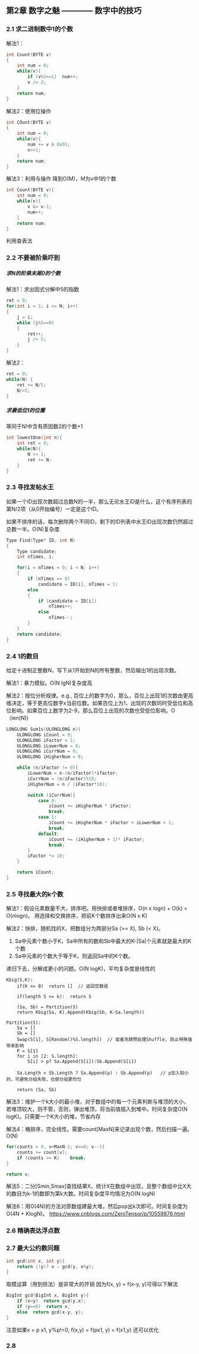 ## 第2章 数字之魅 ———— 数字中的技巧

### 2.1 求二进制数中1的个数

解法1：
```cpp
int Count(BYTE v)
{
    int num = 0;
    while(v){
        if (v%2==1)  num++;
        v /= 2;
    }
    return num;
}
```

解法2：使用位操作

```cpp
int COunt(BYTE v)
{
    int num = 0;
    while(v){
        num += v & 0x01;
        v>>1;
    }
    return num;
}

```
解法3：利用与操作
降到O(M)，M为v中1的个数
```cpp
int Count(BYTE v){
    int num = 0;
    while(v){
        v &= v-1;
        num++;
    }
    return num;
}
```

利用查表法

### 2.2 不要被阶乘吓到

##### 求N的阶乘末尾0的个数

解法1：求出因式分解中5的指数

```cpp
ret = 0;
for(int i = 1; i <= N; i++)
{
    j = i;
    while (j%5==0)
    {
        ret++;
        j /= 5;
    }
}
```

解法2：
```cpp
ret = 0;
while(N) {
    ret += N/5;
    N/=5;
}
```

##### 求最低位1的位置

等同于N!中含有质因数2的个数+1

```cpp
int lowestOne(int n){
    int ret = 0;
    while(N){
        N >> 1;
        ret += N;
    }
}
```

### 2.3 寻找发帖水王

如果一个ID出现次数超过总数N的一半，那么无论水王ID是什么，这个有序列表的第N/2项（从0开始编号）一定是这个ID。

如果不排序的话，每次删除两个不同ID，剩下的ID列表中水王ID出现次数仍然超过总数一半。O(N)复杂度

```cpp
Type Find(Type* ID, int N)
{
    Type candidate;
    int nTimes, i;

    for(i = nTimes = 0; i < N; i++)
    {
        if (nTimes == 0)
            candidate = ID[i], nTimes = 1;
        else
        {
            if (candidate = ID[i])
                nTimes++;
            else
                nTimes--;
        }
    }
    return candidate;
}
```

### 2.4 1的数目

给定十进制正整数N，写下从1开始到N的所有整数，然后输出1的出现次数。

解法1：暴力模拟。O(N lgN)复杂度高

解法2：按位分析规律。e.g., 百位上的数字为0，那么，百位上出现1的次数由更高维决定，等于更高位数字x当前位数。如果百位上为1，出现的次数同时受低位和高位影响。如果百位上数字为2-9，那么百位上出现的次数也受低位影响。O（len(N))

```cpp
LONGLONG Sum1s(ULONGLONG n){
    ULONGLONG iCount = 0;
    ULONGLONG iFactor = 1;
    ULONGLONG iLowerNum = 0;
    ULONGLONG iCurrNum = 0;
    ULONGLONG iHigherNum = 0;

    while (n/iFactor != 0){
        iLowerNum = n-(n/iFactor)*ifactor;
        iCurrNum = (n/iFactor)%10;
        iHigherNum = n / (iFactor*10);

        switch (iCurrNum){
            case 0:
                iCount += iHigherNum * iFactor;
                break;
            case 1:
                iCount += iHigherNum * iFactor + iLowerNum + 1;
                break;
            default:
                iCount += (iHigherNum + 1)* iFactor;
                break;
        }
        iFactor *= 10;
    }

    return iCount;
}
```

###  2.5 寻找最大的k个数

解法1：假设元素数量不大，排序吧。用快排或者堆排序，O(n x logn) + O(k) = O(nlogn)。
用选择和交换排序，把前K个数排序出来O(N x K) 

解法2：快排，随机找的X，把数组分为两部分Sa (>= X), Sb (< X)。

1. Sa中元素个数小于K，Sa中所有的数和Sb中最大的K-|Sa|个元素就是最大的K个数
2. Sa中元素的个数大于等于K，则返回Sa中的K个数。

递归下去，分解成更小的问题。O(N logK)，平均复杂度是线性的

```
Kbig(S,K):
    if(K <= 0)  return []  // 返回空数组

    if(length S <= k):  return S

    (Sa, Sb) = Partition(S)
    return Kbig(Sa, K).Append(Kbig(Sb, K-Sa.length))

Partition(S):
    Sa = []
    Sb = []
    Swap(S[1], S[Random()%S.length])  // 或者洗牌预处理Shuffle, 防止特殊值带来影响
    P = S[1]
    for i in [2: S.length]:
        S[i] > p? Sa.Append(S[i]):Sb.Append(S[i]) 

    Sa.Length < Sb.Length ? Sa.Append(p) : Sb.Append(p)   // p加入较小的，可避免分组失败，也使分组更均匀

    return (Sa, Sb)
```

解法3：维护一个k大小的最小堆，对于数组中的每一个元素判断与堆顶的大小，若堆顶较大，则不管，否则，弹出堆顶，将当前值插入到堆中。时间复杂度O(N logK)。只需要一个K大小的堆，节省内存

解法4：桶排序，完全线性。需要count[MaxN]来记录出现个数，然后扫描一遍。O(N)
```cpp
for(counts = 0, v=MaxN-1; v>=0; v--){
    counts += count[v];
    if (counts >= K)    break;
}

return v;
```

解法5：二分[Smin,Smax]查找结果X，统计X在数组中出现，且整个数组中比X大的数目为k-1的数即为第k大数。时间复杂度平均情况为O(N logN)

解法6：用O(4N)的方法对原数组建最大堆，然后pop出k次即可。时间复杂度为O(4N + KlogN)。
https://www.cnblogs.com/ZeroTensor/p/10559876.html

### 2.6 精确表达浮点数

### 2.7 最大公约数问题

```cpp
int gcd(int x, int y){
    return (!y)? x : gcd(y, x%y);
}
```

取模运算（用到除法）是非常大的开销
因为f(x, y) = f(x-y, y)可得以下解法

```cpp
BigInt gcd(BigInt x, BigInt y){
    if (x<y)  return gcd(y,x);
    if (y==0)  return x;
    else  return gcd(x-y, y);
}
```

注意如果x = p x1, y%p!=0, f(x,y) = f(px1, y) = f(x1,y) 还可以优化


### 2.8 